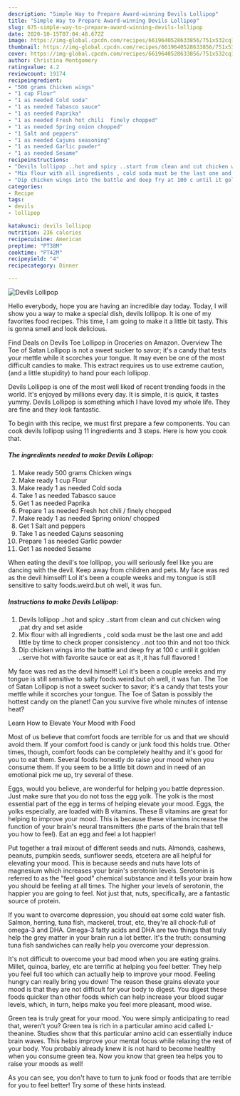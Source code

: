 ```yaml
---
description: "Simple Way to Prepare Award-winning Devils Lollipop"
title: "Simple Way to Prepare Award-winning Devils Lollipop"
slug: 675-simple-way-to-prepare-award-winning-devils-lollipop
date: 2020-10-15T07:04:48.672Z
image: https://img-global.cpcdn.com/recipes/6619640528633856/751x532cq70/devils-lollipop-recipe-main-photo.jpg
thumbnail: https://img-global.cpcdn.com/recipes/6619640528633856/751x532cq70/devils-lollipop-recipe-main-photo.jpg
cover: https://img-global.cpcdn.com/recipes/6619640528633856/751x532cq70/devils-lollipop-recipe-main-photo.jpg
author: Christina Montgomery
ratingvalue: 4.2
reviewcount: 19174
recipeingredient:
- "500 grams Chicken wings"
- "1 cup Flour"
- "1 as needed Cold soda"
- "1 as needed Tabasco sauce"
- "1 as needed Paprika"
- "1 as needed Fresh hot chili  finely chopped"
- "1 as needed Spring onion chopped"
- "1 Salt and peppers"
- "1 as needed Cajuns seasoning"
- "1 as needed Garlic powder"
- "1 as needed Sesame"
recipeinstructions:
- "Devils lollipop ..hot and spicy ..start from clean and cut chicken wing  ,pat dry and set aside"
- "Mix flour with all ingredients , cold soda must be the last one and add little by time to check proper consistency ..not too thin and not too thick"
- "Dip chicken wings into the battle and deep fry at 100 c until it golden ..serve hot with favorite sauce or eat as it ,it has full flavored !"
categories:
- Recipe
tags:
- devils
- lollipop

katakunci: devils lollipop 
nutrition: 236 calories
recipecuisine: American
preptime: "PT38M"
cooktime: "PT42M"
recipeyield: "4"
recipecategory: Dinner

---
```



![Devils Lollipop](https://img-global.cpcdn.com/recipes/6619640528633856/751x532cq70/devils-lollipop-recipe-main-photo.jpg)

Hello everybody, hope you are having an incredible day today. Today, I will show you a way to make a special dish, devils lollipop. It is one of my favorites food recipes. This time, I am going to make it a little bit tasty. This is gonna smell and look delicious.

Find Deals on Devils Toe Lollipop in Groceries on Amazon. Overview The Toe of Satan Lollipop is not a sweet sucker to savor; it&#39;s a candy that tests your mettle while it scorches your tongue. It may even be one of the most difficult candies to make. This extract requires us to use extreme caution, (and a little stupidity) to hand pour each lollipop.

Devils Lollipop is one of the most well liked of recent trending foods in the world. It's enjoyed by millions every day. It is simple, it is quick, it tastes yummy. Devils Lollipop is something which I have loved my whole life. They are fine and they look fantastic.


To begin with this recipe, we must first prepare a few components. You can cook devils lollipop using 11 ingredients and 3 steps. Here is how you cook that.

<!--inarticleads1-->

##### The ingredients needed to make Devils Lollipop:

1. Make ready 500 grams Chicken wings
1. Make ready 1 cup Flour
1. Make ready 1 as needed Cold soda
1. Take 1 as needed Tabasco sauce
1. Get 1 as needed Paprika
1. Prepare 1 as needed Fresh hot chili / finely chopped
1. Make ready 1 as needed Spring onion/ chopped
1. Get 1 Salt and peppers
1. Take 1 as needed Cajuns seasoning
1. Prepare 1 as needed Garlic powder
1. Get 1 as needed Sesame


When eating the devil&#39;s toe lollipop, you will seriously feel like you are dancing with the devil. Keep away from children and pets. My face was red as the devil himself! Lol it&#39;s been a couple weeks and my tongue is still sensitive to salty foods.weird.but oh well, it was fun. 

<!--inarticleads2-->

##### Instructions to make Devils Lollipop:

1. Devils lollipop ..hot and spicy ..start from clean and cut chicken wing  ,pat dry and set aside
1. Mix flour with all ingredients , cold soda must be the last one and add little by time to check proper consistency ..not too thin and not too thick
1. Dip chicken wings into the battle and deep fry at 100 c until it golden ..serve hot with favorite sauce or eat as it ,it has full flavored !


My face was red as the devil himself! Lol it&#39;s been a couple weeks and my tongue is still sensitive to salty foods.weird.but oh well, it was fun. The Toe of Satan Lollipop is not a sweet sucker to savor; it&#39;s a candy that tests your mettle while it scorches your tongue. The Toe of Satan is possibly the hottest candy on the planet! Can you survive five whole minutes of intense heat? 

Learn How to Elevate Your Mood with Food


Most of us believe that comfort foods are terrible for us and that we should avoid them. If your comfort food is candy or junk food this holds true. Other times, though, comfort foods can be completely healthy and it's good for you to eat them. Several foods honestly do raise your mood when you consume them. If you seem to be a little bit down and in need of an emotional pick me up, try several of these.

Eggs, would you believe, are wonderful for helping you battle depression. Just make sure that you do not toss the egg yolk. The yolk is the most essential part of the egg in terms of helping elevate your mood. Eggs, the yolks especially, are loaded with B vitamins. These B vitamins are great for helping to improve your mood. This is because these vitamins increase the function of your brain's neural transmitters (the parts of the brain that tell you how to feel). Eat an egg and feel a lot happier!

Put together a trail mixout of different seeds and nuts. Almonds, cashews, peanuts, pumpkin seeds, sunflower seeds, etcetera are all helpful for elevating your mood. This is because seeds and nuts have lots of magnesium which increases your brain's serotonin levels. Serotonin is referred to as the "feel good" chemical substance and it tells your brain how you should be feeling at all times. The higher your levels of serotonin, the happier you are going to feel. Not just that, nuts, specifically, are a fantastic source of protein.

If you want to overcome depression, you should eat some cold water fish. Salmon, herring, tuna fish, mackerel, trout, etc, they're all chock-full of omega-3 and DHA. Omega-3 fatty acids and DHA are two things that truly help the grey matter in your brain run a lot better. It's the truth: consuming tuna fish sandwiches can really help you overcome your depression. 

It's not difficult to overcome your bad mood when you are eating grains. Millet, quinoa, barley, etc are terrific at helping you feel better. They help you feel full too which can actually help to improve your mood. Feeling hungry can really bring you down! The reason these grains elevate your mood is that they are not difficult for your body to digest. You digest these foods quicker than other foods which can help increase your blood sugar levels, which, in turn, helps make you feel more pleasant, mood wise.

Green tea is truly great for your mood. You were simply anticipating to read that, weren't you? Green tea is rich in a particular amino acid called L-theanine. Studies show that this particular amino acid can essentially induce brain waves. This helps improve your mental focus while relaxing the rest of your body. You probably already knew it is not hard to become healthy when you consume green tea. Now you know that green tea helps you to raise your moods as well!

As you can see, you don't have to turn to junk food or foods that are terrible for you to feel better! Try  some  of  these  hints  instead.

